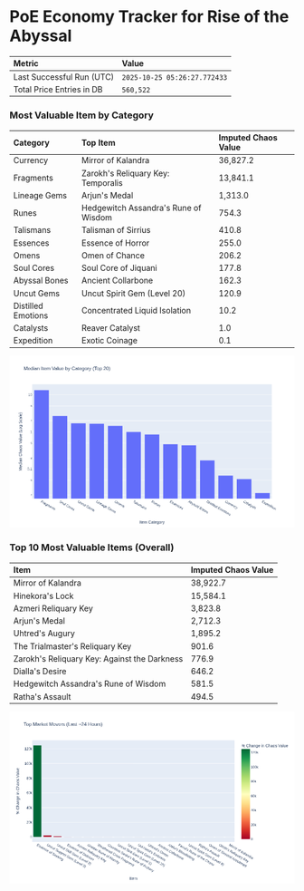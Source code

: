 # PoE Economy Tracker for Rise of the Abyssal

<!-- START_MAINTENANCE -->
| Metric | Value |
|:---|:---|
| Last Successful Run (UTC) | `2025-10-25 05:26:27.772433` |
| Total Price Entries in DB | `560,522` |

<!-- END_MAINTENANCE -->

<!-- START_DATAFRAME_DEBUG -->
<!-- END_DATAFRAME_DEBUG -->

<!-- START_CATEGORY_ANALYSIS -->
### Most Valuable Item by Category
| Category | Top Item | Imputed Chaos Value |
| :--- | :--- | :--- |
| Currency | Mirror of Kalandra | 36,827.2 |
| Fragments | Zarokh's Reliquary Key: Temporalis | 13,841.1 |
| Lineage Gems | Arjun's Medal | 1,313.0 |
| Runes | Hedgewitch Assandra's Rune of Wisdom | 754.3 |
| Talismans | Talisman of Sirrius | 410.8 |
| Essences | Essence of Horror | 255.0 |
| Omens | Omen of Chance | 206.2 |
| Soul Cores | Soul Core of Jiquani | 177.8 |
| Abyssal Bones | Ancient Collarbone | 162.3 |
| Uncut Gems | Uncut Spirit Gem (Level 20) | 120.9 |
| Distilled Emotions | Concentrated Liquid Isolation | 10.2 |
| Catalysts | Reaver Catalyst | 1.0 |
| Expedition | Exotic Coinage | 0.1 |


![Category Analysis Chart](charts/category_analysis.png)
<!-- END_ANALYSIS -->

<!-- START_ANALYSIS -->
### Top 10 Most Valuable Items (Overall)
| Item | Imputed Chaos Value |
| :--- | :--- |
| Mirror of Kalandra | 38,922.7 |
| Hinekora's Lock | 15,584.1 |
| Azmeri Reliquary Key | 3,823.8 |
| Arjun's Medal | 2,712.3 |
| Uhtred's Augury | 1,895.2 |
| The Trialmaster's Reliquary Key | 901.6 |
| Zarokh's Reliquary Key: Against the Darkness | 776.9 |
| Dialla's Desire | 646.2 |
| Hedgewitch Assandra's Rune of Wisdom | 581.5 |
| Ratha's Assault | 494.5 |


![Market Movers Chart](charts/market_movers.png)
<!-- END_ANALYSIS -->
